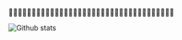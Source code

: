 🦔🦔🦔🦔🦔🦔🦔🦔🦔🦔🦔🦔🦔🦔🦔🦔🦔🦔🦔🦔🦔🦔🦔🦔🦔🦔🦔🦔🦔🦔🦔🦔🦔🦔🦔🦔

![Github stats](https://github-readme-stats.vercel.app/api?username=JukePlz)
